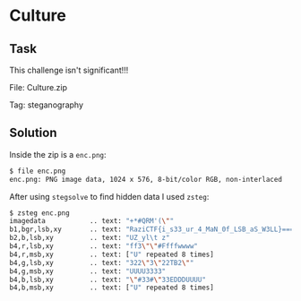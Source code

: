 # Culture

## Task

This challenge isn't significant!!!

File: Culture.zip

Tag: steganography

## Solution

Inside the zip is a `enc.png`:

```bash
$ file enc.png
enc.png: PNG image data, 1024 x 576, 8-bit/color RGB, non-interlaced
```

After using `stegsolve` to find hidden data I used `zsteg`:

```bash
$ zsteg enc.png
imagedata           .. text: "+*#QRM'(\""
b1,bgr,lsb,xy       .. text: "RaziCTF{i_s33_ur_4_MaN_0f_LSB_aS_W3LL}====="
b2,b,lsb,xy         .. text: "UZ_yl\t z"
b4,r,lsb,xy         .. text: "ff3\"\"#Ffffwwww"
b4,r,msb,xy         .. text: ["U" repeated 8 times]
b4,g,lsb,xy         .. text: "322\"3\"22TB2\""
b4,g,msb,xy         .. text: "UUUU3333"
b4,b,lsb,xy         .. text: "\"#33#\"33EDDDUUUU"
b4,b,msb,xy         .. text: ["U" repeated 8 times]
```
